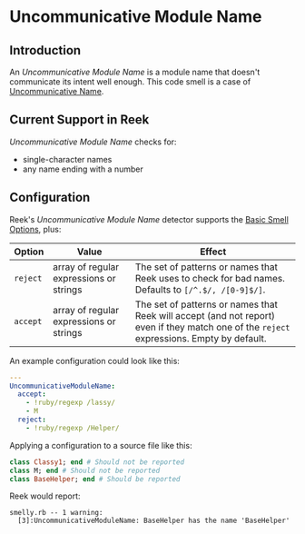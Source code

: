 # Uncommunicative Module Name

## Introduction

An _Uncommunicative Module Name_ is a module name that doesn't communicate its
intent well enough. This code smell is a case of
[Uncommunicative Name](Uncommunicative-Name.md).

## Current Support in Reek

_Uncommunicative Module Name_ checks for:

* single-character names
* any name ending with a number

## Configuration

Reek's _Uncommunicative Module Name_ detector supports the [Basic Smell Options](Basic-Smell-Options.md), plus:

| Option         | Value       | Effect  |
| ---------------|-------------|---------|
| `reject` | array of regular expressions or strings | The set of patterns or names that Reek uses to check for bad names. Defaults to `[/^.$/, /[0-9]$/]`. |
| `accept` | array of regular expressions or strings | The set of patterns or names that Reek will accept (and not report) even if they match one of the `reject` expressions. Empty by default.|

An example configuration could look like this:

```Yaml
---
UncommunicativeModuleName:
  accept:
    - !ruby/regexp /lassy/
    - M
  reject:
    - !ruby/regexp /Helper/
```

Applying a configuration to a source file like this:

```Ruby
class Classy1; end # Should not be reported
class M; end # Should not be reported
class BaseHelper; end # Should be reported
```

Reek would report:

```
smelly.rb -- 1 warning:
  [3]:UncommunicativeModuleName: BaseHelper has the name 'BaseHelper'
```
